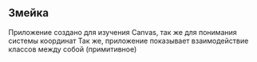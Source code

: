 Змейка
--------------
Приложение создано для изучения Canvas, так же для понимания системы координат
Так же, приложение показывает взаимодействие классов между собой (примитивное)
